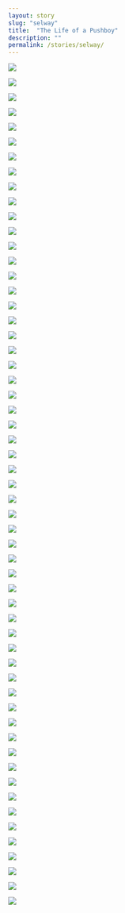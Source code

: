 ```yaml
---
layout: story
slug: "selway"
title:  "The Life of a Pushboy"
description: ""
permalink: /stories/selway/
---
```

![](/images/{{page.slug}}/9670.jpg)

![](/images/{{page.slug}}/9679.jpg)

![](/images/{{page.slug}}/9713.jpg)

![](/images/{{page.slug}}/9715.jpg)

![](/images/{{page.slug}}/9724.jpg)

![](/images/{{page.slug}}/9735.jpg)

![](/images/{{page.slug}}/9752.jpg)

![](/images/{{page.slug}}/9772.jpg)

![](/images/{{page.slug}}/9781.jpg)

![](/images/{{page.slug}}/9791.jpg)

![](/images/{{page.slug}}/9812.jpg)

![](/images/{{page.slug}}/9839.jpg)

![](/images/{{page.slug}}/9849.jpg)

![](/images/{{page.slug}}/9853.jpg)

![](/images/{{page.slug}}/9871.jpg)

![](/images/{{page.slug}}/9891.jpg)

![](/images/{{page.slug}}/9922.jpg)

![](/images/{{page.slug}}/9943.jpg)

![](/images/{{page.slug}}/9956.jpg)

![](/images/{{page.slug}}/9977.jpg)

![](/images/{{page.slug}}/9984.jpg)

![](/images/{{page.slug}}/9990.jpg)

![](/images/{{page.slug}}/0005.jpg)

![](/images/{{page.slug}}/9999.jpg)

![](/images/{{page.slug}}/0013.jpg)

![](/images/{{page.slug}}/0029.jpg)

![](/images/{{page.slug}}/0047.jpg)

![](/images/{{page.slug}}/0068.jpg)

![](/images/{{page.slug}}/0086.jpg)

![](/images/{{page.slug}}/0092.jpg)

![](/images/{{page.slug}}/0128.jpg)

![](/images/{{page.slug}}/0129.jpg)

![](/images/{{page.slug}}/0140.jpg)

![](/images/{{page.slug}}/0153.jpg)

![](/images/{{page.slug}}/0181.jpg)

![](/images/{{page.slug}}/0190.jpg)

![](/images/{{page.slug}}/0205.jpg)

![](/images/{{page.slug}}/0208.jpg)

![](/images/{{page.slug}}/0224.jpg)

![](/images/{{page.slug}}/0253.jpg)

![](/images/{{page.slug}}/0277.jpg)

![](/images/{{page.slug}}/0282.jpg)

![](/images/{{page.slug}}/0284.jpg)

![](/images/{{page.slug}}/0294.jpg)

![](/images/{{page.slug}}/0302.jpg)

![](/images/{{page.slug}}/0308.jpg)

![](/images/{{page.slug}}/0317.jpg)

![](/images/{{page.slug}}/0320.jpg)

![](/images/{{page.slug}}/0346.jpg)

![](/images/{{page.slug}}/0349.jpg)

![](/images/{{page.slug}}/0369.jpg)

![](/images/{{page.slug}}/0374.jpg)

![](/images/{{page.slug}}/0440.jpg)

![](/images/{{page.slug}}/0399.jpg)

![](/images/{{page.slug}}/0447.jpg)

![](/images/{{page.slug}}/0454.jpg)

![](/images/{{page.slug}}/0466.jpg)
